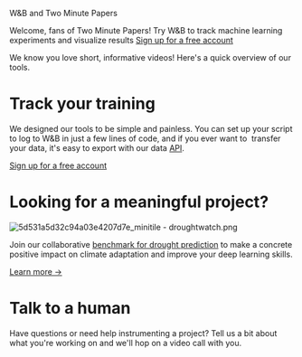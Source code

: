 W&B and Two Minute Papers

Welcome, fans of Two Minute Papers!
Try W&B to track machine learning experiments and visualize results
[Sign up for a free account](https://app.wandb.ai/login?signup=true)

We know you love short, informative videos! Here's a quick overview of our tools.

# Track your training

We designed our tools to be simple and painless. You can set up your script to log to W&B in just a few lines of code, and if you ever want to  transfer your data, it's easy to export with our data [API](https://docs.wandb.com/docs/integrations/api).

[Sign up for a free account](https://app.wandb.ai/login?signup=true)

# Looking for a meaningful project?

![5d531a5d32c94a03e4207d7e_minitile - droughtwatch.png](../_resources/8867b800cae96e4e47085d58db842a80.png)

Join our collaborative [benchmark for drought prediction](https://weights--biases.intercom-mail.com/via/e?ob=WI5fIXsqilm9UuXciQC6iCt5z1Rjh9L3WkWQaYWd7SXHhh9rAEpk31vG8ciibFES&h=80e958995aa844dd6b814cd0f7b55c5f1d32028d-23244357993&l=f52e1cb2511fbc87de2c5cde4d9746a7336f05cc-1455282) to make a concrete positive impact on climate adaptation and improve your deep learning skills.

‍[Learn more →](https://weights--biases.intercom-mail.com/via/e?ob=WI5fIXsqilm9UuXciQC6iCt5z1Rjh9L3WkWQaYWd7SXHhh9rAEpk31vG8ciibFES&h=80e958995aa844dd6b814cd0f7b55c5f1d32028d-23244357993&l=f52e1cb2511fbc87de2c5cde4d9746a7336f05cc-1455282)

# Talk to a human

Have questions or need help instrumenting a project? Tell us a bit about what you're working on and we'll hop on a video call with you.